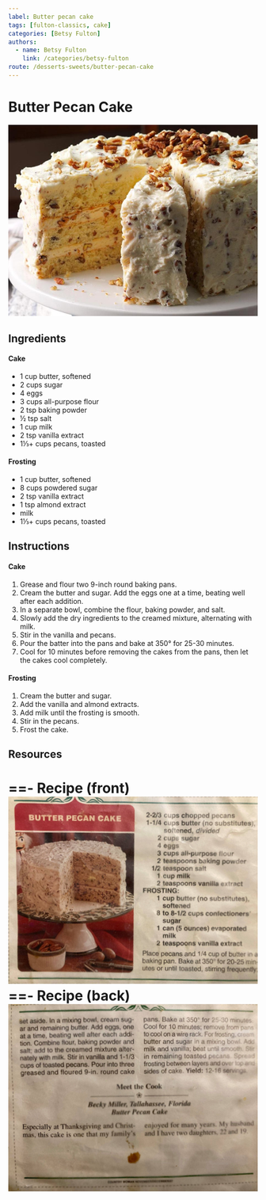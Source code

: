 ```yaml
---
label: Butter pecan cake
tags: [fulton-classics, cake]
categories: [Betsy Fulton]
authors:
  - name: Betsy Fulton
    link: /categories/betsy-fulton
route: /desserts-sweets/butter-pecan-cake
---
```


# Butter Pecan Cake
![Also called baby shower cake by the Fulton family. Sweet, buttery, and nutty.](/static/banners/butter-pecan-cake.jpg)

## Ingredients

#### Cake
- 1 cup butter, softened
- 2 cups sugar
- 4 eggs
- 3 cups all-purpose flour
- 2 tsp baking powder
- ½ tsp salt
- 1 cup milk
- 2 tsp vanilla extract
- 1⅓+ cups pecans, toasted

#### Frosting
- 1 cup butter, softened
- 8 cups powdered sugar
- 2 tsp vanilla extract
- 1 tsp almond extract
- milk
- 1⅓+ cups pecans, toasted

## Instructions

#### Cake
1. Grease and flour two 9-inch round baking pans. 
2. Cream the butter and sugar. Add the eggs one at a time, beating well after each addition.
3. In a separate bowl, combine the flour, baking powder, and salt.
4. Slowly add the dry ingredients to the creamed mixture, alternating with milk.
5. Stir in the vanilla and pecans.
6. Pour the batter into the pans and bake at 350° for 25-30 minutes.
7. Cool for 10 minutes before removing the cakes from the pans, then let the cakes cool completely.

#### Frosting
1. Cream the butter and sugar.
2. Add the vanilla and almond extracts.
3. Add milk until the frosting is smooth.
4. Stir in the pecans.
5. Frost the cake.

## Resources
==- Recipe (front)
![](/static/recipes/butter-pecan-cake-front.jpg)
==- Recipe (back)
![](/static/recipes/butter-pecan-cake-back.jpg)
===
